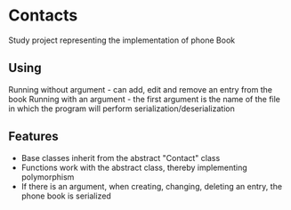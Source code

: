 # Contacts
Study project representing the implementation of phone Book
## Using
Running without argument - can add, edit and remove an entry from the book
Running with an argument - the first argument is the name of the file in which the program will perform serialization/deserialization
## Features
- Base classes inherit from the abstract "Contact" class
- Functions work with the abstract class, thereby implementing polymorphism
- If there is an argument, when creating, changing, deleting an entry, the phone book is serialized
